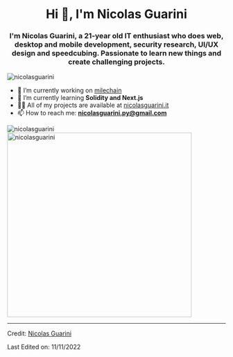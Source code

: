 <h1  align="center">Hi 👋, I'm Nicolas Guarini</h1>
<h3  align="center">I'm Nicolas Guarini, a 21-year old IT enthusiast who does web, desktop and mobile development, security research, UI/UX design and speedcubing. Passionate to learn new things and create challenging projects.</h3>

<p  align="left">  <img  src="https://komarev.com/ghpvc/?username=nicolasguarini"  alt="nicolasguarini"  />  </p>

- 🔭 I’m currently working on [milechain](https://github.com/nicolasguarini/milechain)
- 🌱 I’m currently learning **Solidity and Next.js**
- 👨‍💻 All of my projects are available at [nicolasguarini.it ](https://nicolasguarini.it)
- 📫 How to reach me: **nicolasguarini.py@gmail.com**

<img  align="left"  src="https://github-readme-stats.vercel.app/api/top-langs/?username=nicolasguarini&layout=compact&hide=html,jupyter%20notebook,css"  alt="nicolasguarini"/>
<img  src="https://github-readme-stats.vercel.app/api?username=nicolasguarini&show_icons=true" width="425px"  alt="nicolasguarini"  />

----

Credit: [Nicolas Guarini](https://github.com/nicolasguarini)

Last Edited on: 11/11/2022
